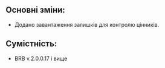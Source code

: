## Основні зміни:

* Додано завантаження залишків для контролю цінників.

## Сумістність:

* BRB v.2.0.0.17 і вище